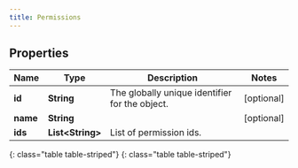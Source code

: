 ```yaml
---
title: Permissions
---
```


## Properties

| Name | Type | Description | Notes |
| ------------ | ------------- | ------------- | ------------- |
| **id** | **String** | The globally unique identifier for the object. |  [optional] |
| **name** | **String** |  |  [optional] |
| **ids** | **List&lt;String&gt;** | List of permission ids. |  |
{: class="table table-striped"}
{: class="table table-striped"}


